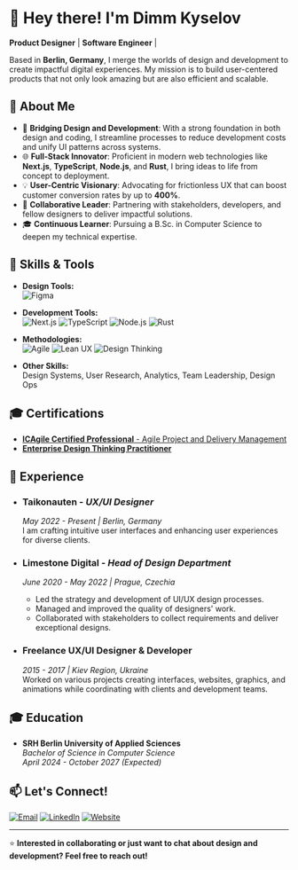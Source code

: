 # 👋 Hey there! I'm Dimm Kyselov

**Product Designer** | **Software Engineer** |

Based in **Berlin, Germany**, I merge the worlds of design and development to create impactful digital experiences. My mission is to build user-centered products that not only look amazing but are also efficient and scalable.

## 🚀 About Me

- 🔭 **Bridging Design and Development**: With a strong foundation in both design and coding, I streamline processes to reduce development costs and unify UI patterns across systems.
- 🌐 **Full-Stack Innovator**: Proficient in modern web technologies like **Next.js**, **TypeScript**, **Node.js**, and **Rust**, I bring ideas to life from concept to deployment.
- 💡 **User-Centric Visionary**: Advocating for frictionless UX that can boost customer conversion rates by up to **400%**.
- 🤝 **Collaborative Leader**: Partnering with stakeholders, developers, and fellow designers to deliver impactful solutions.
- 🎓 **Continuous Learner**: Pursuing a B.Sc. in Computer Science to deepen my technical expertise.

## 🔧 Skills & Tools

- **Design Tools:**  
  ![Figma](https://img.shields.io/badge/-Figma-F24E1E?logo=figma&logoColor=white&style=flat)
  
- **Development Tools:**  
  ![Next.js](https://img.shields.io/badge/-Next.js-000000?logo=nextdotjs&logoColor=white&style=flat) ![TypeScript](https://img.shields.io/badge/-TypeScript-3178C6?logo=typescript&logoColor=white&style=flat) ![Node.js](https://img.shields.io/badge/-Node.js-339933?logo=nodedotjs&logoColor=white&style=flat) ![Rust](https://img.shields.io/badge/-Rust-000000?logo=rust&logoColor=white&style=flat)

- **Methodologies:**  
  ![Agile](https://img.shields.io/badge/-Agile-2496ED?style=flat) ![Lean UX](https://img.shields.io/badge/-Lean%20UX-FF6F61?style=flat) ![Design Thinking](https://img.shields.io/badge/-Design%20Thinking-000000?style=flat)

- **Other Skills:**  
  Design Systems, User Research, Analytics, Team Leadership, Design Ops

## 🎓 Certifications

- [**ICAgile Certified Professional** - Agile Project and Delivery Management](https://www.credly.com/badges/7666a6cc-e97d-455b-b646-83006041bc80/public_url)
- [**Enterprise Design Thinking Practitioner**](https://www.credly.com/badges/e6ae73cc-ff3c-4460-92c3-7454b4c3d31c/public_url)

## 💼 Experience

- ### **Taikonauten** - *UX/UI Designer*  
  *May 2022 - Present | Berlin, Germany*  
  I am crafting intuitive user interfaces and enhancing user experiences for diverse clients.

- ### **Limestone Digital** - *Head of Design Department*  
  *June 2020 - May 2022 | Prague, Czechia*  
  - Led the strategy and development of UI/UX design processes.
  - Managed and improved the quality of designers' work.
  - Collaborated with stakeholders to collect requirements and deliver exceptional designs.

- ### **Freelance UX/UI Designer & Developer**  
  *2015 - 2017 | Kiev Region, Ukraine*  
  Worked on various projects creating interfaces, websites, graphics, and animations while coordinating with clients and development teams.

## 🎓 Education

- **SRH Berlin University of Applied Sciences**  
  *Bachelor of Science in Computer Science*  
  *April 2024 - October 2027 (Expected)*

## 📫 Let's Connect!

[![Email](https://img.shields.io/badge/-Email-D14836?logo=Gmail&logoColor=white&style=flat)](mailto:hey+github@pixbs.com)
[![LinkedIn](https://img.shields.io/badge/-LinkedIn-0A66C2?logo=LinkedIn&logoColor=white&style=flat)](https://www.linkedin.com/in/pixbs)
[![Website](https://img.shields.io/badge/-Website-000000?logo=About.me&logoColor=white&style=flat)](http://dimm.co)

---

⭐️ **Interested in collaborating or just want to chat about design and development? Feel free to reach out!**

